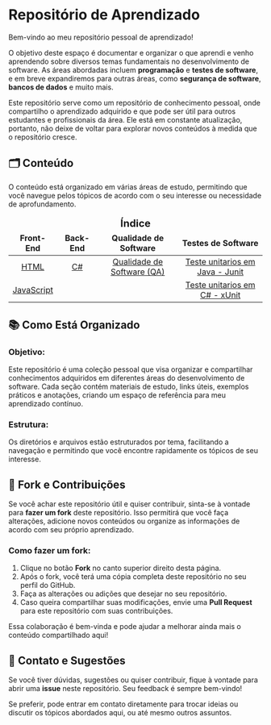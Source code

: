 # Repositório de Aprendizado

Bem-vindo ao meu repositório pessoal de aprendizado! 

O objetivo deste espaço é documentar e organizar o que aprendi e venho aprendendo sobre diversos temas fundamentais no desenvolvimento de software. As áreas abordadas incluem **programação** e **testes de software**, e em breve expandiremos para outras áreas, como **segurança de software**, **bancos de dados** e muito mais.

Este repositório serve como um repositório de conhecimento pessoal, onde compartilho o aprendizado adquirido e que pode ser útil para outros estudantes e profissionais da área. Ele está em constante atualização, portanto, não deixe de voltar para explorar novos conteúdos à medida que o repositório cresce.

## 🗂️ Conteúdo

O conteúdo está organizado em várias áreas de estudo, permitindo que você navegue pelos tópicos de acordo com o seu interesse ou necessidade de aprofundamento.

<div align="center">
    <table>
        <thead>
            <tr align="center">
                <td colspan="4" style="font-size:20px"><strong>Índice</strong></td>
            </tr>
            <tr align="center">
                <td><b>Front-End</b></td>
                <td><b>Back-End</b></td>
                <td><b>Qualidade de Software</b></td>
                <td><b>Testes de Software</b></td>
            </tr>
        </thead>
        <tbody>
            <tr align="center">
                <td><a href="">HTML</a></td>
                <td><a href="">C#</a></td>
                <td><a href="">Qualidade de Software (QA)</a></td>
                <td><a href="">Teste unitarios em Java - Junit</a></td>
            </tr>
            <tr align="center">
                <td><a href="">JavaScript</a></td>
                <td><a href=""></a></td>
                <td><a href=""></a></td>
                <td><a href="">Teste unitarios em C# - xUnit</a></td>
            </tr>
        </tbody>
    </table>
</div>

## 📚 Como Está Organizado

### Objetivo:

Este repositório é uma coleção pessoal que visa organizar e compartilhar conhecimentos adquiridos em diferentes áreas do desenvolvimento de software. Cada seção contém materiais de estudo, links úteis, exemplos práticos e anotações, criando um espaço de referência para meu aprendizado contínuo.

### Estrutura:

Os diretórios e arquivos estão estruturados por tema, facilitando a navegação e permitindo que você encontre rapidamente os tópicos de seu interesse.

## 🍴 Fork e Contribuições

Se você achar este repositório útil e quiser contribuir, sinta-se à vontade para **fazer um fork** deste repositório. Isso permitirá que você faça alterações, adicione novos conteúdos ou organize as informações de acordo com seu próprio aprendizado. 

### Como fazer um fork:
1. Clique no botão **Fork** no canto superior direito desta página.
2. Após o fork, você terá uma cópia completa deste repositório no seu perfil do GitHub.
3. Faça as alterações ou adições que desejar no seu repositório.
4. Caso queira compartilhar suas modificações, envie uma **Pull Request** para este repositório com suas contribuições.

Essa colaboração é bem-vinda e pode ajudar a melhorar ainda mais o conteúdo compartilhado aqui!

## 🤝 Contato e Sugestões

Se você tiver dúvidas, sugestões ou quiser contribuir, fique à vontade para abrir uma **issue** neste repositório. Seu feedback é sempre bem-vindo!

Se preferir, pode entrar em contato diretamente para trocar ideias ou discutir os tópicos abordados aqui, ou até mesmo outros assuntos.
